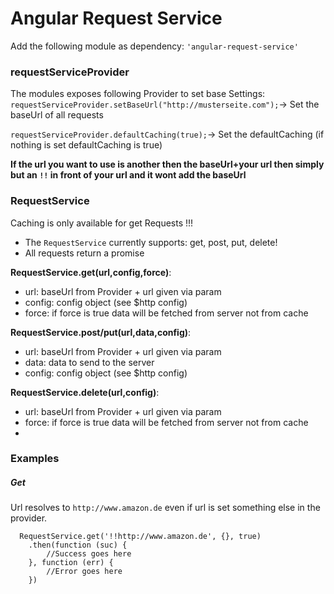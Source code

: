 # Angular Request Service
Add the following module as dependency: ```'angular-request-service'```

### requestServiceProvider
The modules exposes following Provider to set base Settings:
```requestServiceProvider.setBaseUrl("http://musterseite.com");```-> Set the baseUrl of all requests

```requestServiceProvider.defaultCaching(true);```-> Set the defaultCaching (if nothing is set defaultCaching is true)

**If the url you want to use is another then the baseUrl+your url then simply but an ```!!``` in front of your url and it wont add the baseUrl**

### RequestService
Caching is only available for get Requests !!!
* The ```RequestService``` currently supports: get, post, put, delete!
* All requests return a promise 

**RequestService.get(url,config,force)**:
* url: baseUrl from Provider + url given via param
* config: config object (see $http config)
* force: if force is true data will be fetched from server not from cache

**RequestService.post/put(url,data,config)**:
* url: baseUrl from Provider + url given via param
* data: data to send to the server
* config: config object (see $http config)

**RequestService.delete(url,config)**:
* url: baseUrl from Provider + url given via param
* force: if force is true data will be fetched from server not from cache
* 
### Examples
##### Get

Url resolves to ```http://www.amazon.de``` even if url is set something else in the provider.
```
  RequestService.get('!!http://www.amazon.de', {}, true)
    .then(function (suc) {
        //Success goes here
    }, function (err) {
        //Error goes here
    })
```